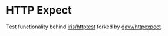 # HTTP Expect

Test functionality behind [iris/httptest](https://github.com/kataras/iris/tree/master/_examples/testing/httptest) forked by [gavv/httpexpect](https://github.com/gavv/httpexpect).